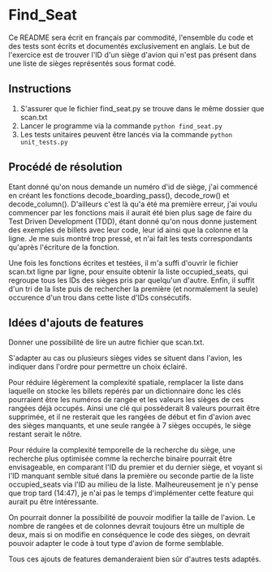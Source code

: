 # Find_Seat
Ce README sera écrit en français par commodité, l'ensemble du code et des tests sont écrits et documentés exclusivement en anglais.
Le but de l'exercice est de trouver l'ID d'un siège d'avion qui n'est pas présent dans une liste de sièges représentés sous format codé.

## Instructions

1. S'assurer que le fichier find_seat.py se trouve dans le même dossier que scan.txt
2. Lancer le programme via la commande `python find_seat.py`
3. Les tests unitaires peuvent être lancés via la commande `python unit_tests.py`

## Procédé de résolution

Etant donné qu'on nous demande un numéro d'id de siège, j'ai commencé en créant les fonctions decode_boarding_pass(), decode_row() et decode_column().
D'ailleurs c'est là qu'a été ma première erreur, j'ai voulu commencer par les fonctions mais il aurait été bien plus sage de faire du Test Driven Development (TDD), étant donné qu'on nous donne justement des exemples de billets avec leur code, leur id ainsi que la colonne et la ligne. Je me suis montré trop pressé, et n'ai fait les tests correspondants qu'après l'écriture de la fonction.

Une fois les fonctions écrites et testées, il m'a suffi d'ouvrir le fichier scan.txt ligne par ligne, pour ensuite obtenir la liste occupied_seats, qui regroupe tous les IDs des sièges pris par quelqu'un d'autre. Enfin, il suffit d'un tri de la liste puis de rechercher la première (et normalement la seule) occurence d'un trou dans cette liste d'IDs consécutifs.

## Idées d'ajouts de features

Donner une possibilité de lire un autre fichier que scan.txt.

S'adapter au cas ou plusieurs sièges vides se situent dans l'avion, les indiquer dans l'ordre pour permettre un choix éclairé.

Pour réduire légèrement la complexité spatiale, remplacer la liste dans laquelle on stocke les billets repérés par un dictionnaire donc les clés pourraient être les numéros de rangée et les valeurs les sièges de ces rangées déjà occupés. Ainsi une clé qui possèderait 8 valeurs pourrait être supprimée, et il ne resterait que les rangées de début et fin d'avion avec des sièges manquants, et une seule rangée à 7 sièges occupés, le siège restant serait le nôtre.

Pour réduire la complexité temporelle de la recherche du siège, une recherche plus optimisée comme la recherche binaire pourrait être envisageable, en comparant l'ID du premier et du dernier siège, et voyant si l'ID manquant semble situé dans la première ou seconde partie de la liste occupied_seats via l'ID au milieu de la liste. Malheureusement je n'y pense que trop tard (14:47), je n'ai pas le temps d'implémenter cette feature qui aurait pu être intéressante.

On pourrait donner la possibilité de pouvoir modifier la taille de l'avion. Le nombre de rangées et de colonnes devrait toujours être un multiple de deux, mais si on modifie en conséquence le code des sièges, on devrait pouvoir adapter le code à tout type d'avion de forme semblable.

Tous ces ajouts de features demanderaient bien sûr d'autres tests adaptés.